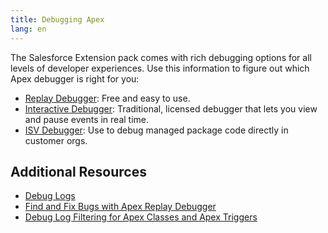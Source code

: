 ```yaml
---
title: Debugging Apex
lang: en
---
```


The Salesforce Extension pack comes with rich debugging options for all levels of developer experiences. Use this information to figure out which Apex debugger is right for you:

- [Replay Debugger](replay-debugger.md): Free and easy to use.
- [Interactive Debugger](interactive-debugger.md): Traditional, licensed debugger that lets you view and pause events in real time.
- [ISV Debugger](isv-debugger.md): Use to debug managed package code directly in customer orgs.

## Additional Resources
- [Debug Logs](https://help.salesforce.com/s/articleView?id=sf.code_debug_log.htm)
- [Find and Fix Bugs with Apex Replay Debugger](https://trailhead.salesforce.com/content/learn/projects/find-and-fix-bugs-with-apex-replay-debugger)
- [Debug Log Filtering for Apex Classes and Apex Triggers](https://help.salesforce.com/s/articleView?id=sf.code_debug_log_classes.htm&type=5)